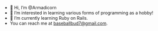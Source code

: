 - 👋 Hi, I’m @Armadicorn
- 👀 I’m interested in learning various forms of programming as a hobby!
- 🌱 I’m currently learning Ruby on Rails.
- You can reach me at baseballbud7@gmail.com.

<!---
Armadicorn/Armadicorn is a ✨ special ✨ repository because its `README.md` (this file) appears on your GitHub profile.
You can click the Preview link to take a look at your changes.
--->
